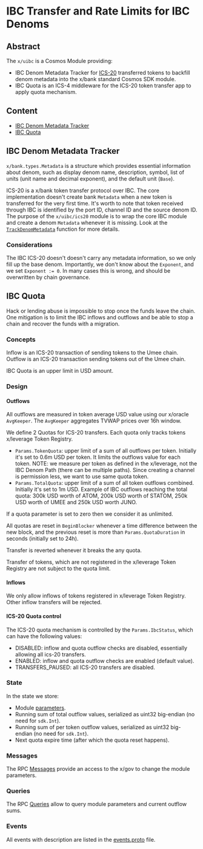 # IBC Transfer and Rate Limits for IBC Denoms

## Abstract

The `x/uibc` is a Cosmos Module providing:

- IBC Denom Metadata Tracker for [ICS-20](https://github.com/cosmos/ibc/tree/main/spec/app/ics-020-fungible-token-transfer) transferred tokens to backfill denom metadata into the x/bank standard Cosmos SDK module.
- IBC Quota is an ICS-4 middleware for the ICS-20 token transfer app to apply quota mechanism.

## Content

- [IBC Denom Metadata Tracker](#ibc-denom-metadata-tracker)
- [IBC Quota](#ibc-quota)

## IBC Denom Metadata Tracker

`x/bank.types.Metadata` is a structure which provides essential information about denom, such as display denom name, description, symbol, list of units (unit name and decimal exponent), and the default unit (`Base`).

ICS-20 is a x/bank token transfer protocol over IBC.
The core implementation doesn't create bank `Metadata` when a new token is transferred for the very first time. It's worth to note that token received through IBC is identified by the port ID, channel ID and the source denom ID.
The purpose of the `x/uibc/ics20` module is to wrap the core IBC module and create a denom `Metadata` whenever it is missing. Look at the [`TrackDenomMetadata`](ics20/keeper/keeper.go) function for more details.

### Considerations

The IBC ICS-20 doesn't doesn't carry any metadata information, so we only fill up the base denom. Importantly, we don't know about the `Exponent`, and we set `Exponent := 0`. In many cases this is wrong, and should be overwritten by chain governance.

## IBC Quota

Hack or lending abuse is impossible to stop once the funds leave the chain. One mitigation is to limit the IBC inflows and outflows and be able to stop a chain and recover the funds with a migration.

### Concepts

Inflow is an ICS-20 transaction of sending tokens to the Umee chain.
Outflow is an ICS-20 transaction sending tokens out of the Umee chain.

IBC Quota is an upper limit in USD amount.

### Design

#### Outflows

All outflows are measured in token average USD value using our x/oracle `AvgKeeper`. The `AvgKeeper` aggregates TVWAP prices over 16h window.

We define 2 Quotas for ICS-20 transfers. Each quota only tracks tokens x/leverage Token Registry.

- `Params.TokenQuota`: upper limit of a sum of all outflows per token. Initially it's set to 0.6m USD per token. It limits the outflows value for each token.
  NOTE: we measure per token as defined in the x/leverage, not the IBC Denom Path (there can be multiple paths). Since creating a channel is permission less, we want to use same quota token.
- `Params.TotalQuota`: upper limit of a sum of all token outflows combined. Initially it's set to 1m USD. Example of IBC outflows reaching the total quota: 300k USD worth of ATOM, 200k USD worth of STATOM, 250k USD worth of UMEE and 250k USD worth JUNO.

If a quota parameter is set to zero then we consider it as unlimited.

All quotas are reset in `BeginBlocker` whenever a time difference between the new block, and the previous reset is more than `Params.QuotaDuration` in seconds (initially set to 24h).

Transfer is reverted whenever it breaks the any quota.

Transfer of tokens, which are not registered in the x/leverage Token Registry are not subject to the quota limit.

#### Inflows

We only allow inflows of tokens registered in x/leverage Token Registry. Other inflow transfers will be rejected.

#### ICS-20 Quota control

The ICS-20 quota mechanism is controlled by the `Params.IbcStatus`, which can have the following values:

- DISABLED: inflow and quota outflow checks are disabled, essentially allowing all ics-20 transfers.
- ENABLED: inflow and quota outflow checks are enabled (default value).
- TRANSFERS_PAUSED: all ICS-20 transfers are disabled.

### State

In the state we store:

- Module [parameters](../../proto/umee/uibc/v1/quota.proto#L11).
- Running sum of total outflow values, serialized as uint32 big-endian (no need for `sdk.Int`).
- Running sum of per token outflow values, serialized as uint32 big-endian (no need for `sdk.Int`).
- Next quota expire time (after which the quota reset happens).

### Messages

The RPC [Messages](https://github.com/umee-network/umee/blob/main/proto/umee/uibc/v1/tx.proto#L16) provide an access to the x/gov to change the module parameters.

### Queries

The RPC [Queries](https://github.com/umee-network/umee/blob/main/proto/umee/uibc/v1/query.proto#L15) allow to query module parameters and current outflow sums.

### Events

All events with description are listed in the [events.proto](https://github.com/umee-network/umee/blob/main/proto/umee/uibc/v1/events.proto) file.
